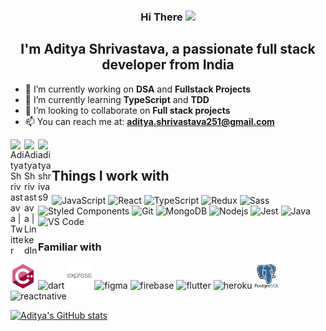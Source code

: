 <h3 align="center">Hi There <img src="https://media.giphy.com/media/hvRJCLFzcasrR4ia7z/giphy.gif" width="25px"></h3>
<h2 align="center">I'm Aditya Shrivastava, a passionate full stack developer from India</h2>

- 🔭 I’m currently working on **DSA** and **Fullstack Projects**
- 🌱 I’m currently learning **TypeScript** and **TDD**
- 👯 I’m looking to collaborate on **Full stack projects**
- 📫 You can reach me at: **aditya.shrivastava251@gmail.com**

<p>
   <a href="https://twitter.com/notrealaditya">
    <img align="left" alt="Aditya Shrivastava | Twitter" width="22px" src="https://raw.githubusercontent.com/peterthehan/peterthehan/master/assets/twitter.svg" />
  </a>
  <a href="https://www.linkedin.com/in/aditya-shrivastava-8a4ab0155/">
    <img align="left" alt="Aditya Shrivastava | LinkedIn" width="22px" src="https://raw.githubusercontent.com/peterthehan/peterthehan/master/assets/linkedin.svg" />
  </a>
  <a href="https://www.behance.net/adityashrivas9" target="blank">
    <img align="left" src="https://raw.githubusercontent.com/rahuldkjain/github-profile-readme-generator/master/src/images/icons/Social/behance.svg" alt="adityashrivas9" width="22px" />
  </a>
</p>
<br />

<h2>Things I work with</h2>
<p>
  <img alt="JavaScript" src="https://badges.aleen42.com/src/javascript.svg" />
  <img alt="React" src="https://badges.aleen42.com/src/react.svg" />
  <img alt="TypeScript" src="https://badges.aleen42.com/src/typescript.svg" />
  <img alt="Redux" src="https://img.shields.io/badge/-Redux-764ABC?style=flat-square&logo=redux&logoColor=white" />
  <img alt="Sass" src="https://img.shields.io/badge/-Sass-CC6699?style=flat-square&logo=sass&logoColor=white" />
  <img alt="Styled Components" src="https://img.shields.io/badge/-Styled_Components-db7092?style=flat-square&logo=styled-components&logoColor=white" />
  <img alt="Git" src="https://img.shields.io/badge/-Git-F05032?style=flat-square&logo=git&logoColor=white" />
  <img alt="MongoDB" src="https://img.shields.io/badge/-MongoDB-13aa52?style=flat-square&logo=mongodb&logoColor=white" />
  <img alt="Nodejs" src="https://img.shields.io/badge/-Nodejs-43853d?style=flat-square&logo=Node.js&logoColor=white" />
  <img alt="Jest" src="https://badges.aleen42.com/src/jest_2.svg" />
  <img alt="Java" src="https://badges.aleen42.com/src/java.svg" />
  <img alt="VS Code" src="https://badges.aleen42.com/src/visual_studio_code.svg" />
</p>

<h3>Familiar with</h3>
<p> 
  <img src="https://raw.githubusercontent.com/devicons/devicon/master/icons/cplusplus/cplusplus-original.svg" alt="cplusplus" width="40" height="40"/>
  <img src="https://www.vectorlogo.zone/logos/dartlang/dartlang-icon.svg" alt="dart" width="40" height="40"/>
  <img src="https://raw.githubusercontent.com/devicons/devicon/master/icons/express/express-original-wordmark.svg" alt="express" width="40" height="40"/>
  <img src="https://www.vectorlogo.zone/logos/figma/figma-icon.svg" alt="figma" width="40" height="40"/>
  <img src="https://www.vectorlogo.zone/logos/firebase/firebase-icon.svg" alt="firebase" width="40" height="40"/>
  <img src="https://www.vectorlogo.zone/logos/flutterio/flutterio-icon.svg" alt="flutter" width="40" height="40"/>
  <img src="https://www.vectorlogo.zone/logos/heroku/heroku-icon.svg" alt="heroku" width="40" height="40"/>
  <img src="https://raw.githubusercontent.com/devicons/devicon/master/icons/postgresql/postgresql-original-wordmark.svg" alt="postgresql" width="40" height="40"/>
  <img src="https://reactnative.dev/img/header_logo.svg" alt="reactnative" width="40" height="40"/>
</p>

[![Aditya's GitHub stats](https://github-readme-stats.vercel.app/api?username=aditya-shrivastava&count_private=true&show_icons=true&theme=radical)](https://github.com/anuraghazra/github-readme-stats)

